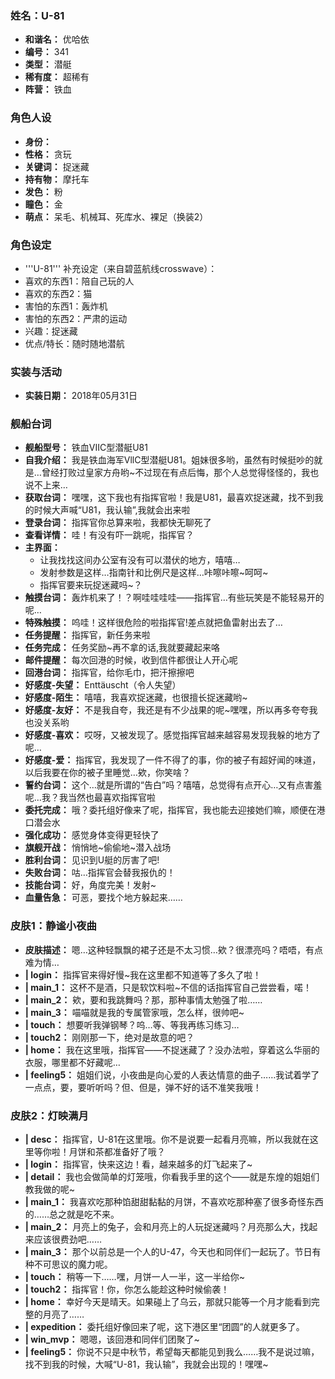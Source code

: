 ### 姓名：U-81
* **和谐名：** 优哈依
* **编号：** 341
* **类型：** 潜艇
* **稀有度：** 超稀有
* **阵营：** 铁血


### 角色人设
* **身份：** 
* **性格：** 贪玩
* **关键词：** 捉迷藏
* **持有物：** 摩托车
* **发色：** 粉
* **瞳色：** 金
* **萌点：** 呆毛、机械耳、死库水、裸足（换装2）


### 角色设定
* '''U-81''' 补充设定（来自碧蓝航线crosswave）：
* 喜欢的东西1：陪自己玩的人
* 喜欢的东西2：猫
* 害怕的东西1：轰炸机
* 害怕的东西2：严肃的运动
* 兴趣：捉迷藏
* 优点/特长：随时随地潜航


### 实装与活动
* **实装日期：** 2018年05月31日


### 舰船台词
* **舰船型号：** 铁血VIIC型潜艇U81
* **自我介绍：** 我是铁血海军VllC型潜艇U81。姐妹很多哟，虽然有时候挺吵的就是…曾经打败过皇家方舟哟~不过现在有点后悔，那个人总觉得怪怪的，我也说不上来…
* **获取台词：** 嘿嘿，这下我也有指挥官啦！我是U81，最喜欢捉迷藏，找不到我的时候大声喊“U81，我认输”,我就会出来啦
* **登录台词：** 指挥官你总算来啦，我都快无聊死了
* **查看详情：** 哇！有没有吓一跳呢，指挥官？
* **主界面：**
  * 让我找找这间办公室有没有可以潜伏的地方，嘻嘻…
  * 发射参数是这样…指南针和比例尺是这样…咔嚓咔嚓~呵呵~
  * 指挥官要来玩捉迷藏吗~？
* **触摸台词：** 轰炸机来了！？啊哇哇哇哇——指挥官…有些玩笑是不能轻易开的呢…
* **特殊触摸：** 呜哇！这样很危险的啦指挥官!差点就把鱼雷射出去了…
* **任务提醒：** 指挥官，新任务来啦
* **任务完成：** 任务奖励~再不拿的话,我就要藏起来咯
* **邮件提醒：** 每次回港的时候，收到信件都很让人开心呢
* **回港台词：** 指挥官，给你毛巾，把汗擦擦吧
* **好感度-失望：** Enttäuscht（令人失望）
* **好感度-陌生：** 嘻嘻，我喜欢捉迷藏，也很擅长捉迷藏哟~
* **好感度-友好：** 不是我自夸，我还是有不少战果的呢~嘿嘿，所以再多夸夸我也没关系哟
* **好感度-喜欢：** 哎呀，又被发现了。感觉指挥官越来越容易发现我躲的地方了呢…
* **好感度-爱：** 指挥官，我发现了一件不得了的事，你的被子有超好闻的味道，以后我要在你的被子里睡觉…欸，你笑啥？
* **誓约台词：** 这个…就是所谓的“告白”吗？嘻嘻，总觉得有点开心…又有点害羞呢…我？我当然也最喜欢指挥官啦
* **委托完成：** 哦？委托组好像来了呢，指挥官，我也能去迎接她们嘛，顺便在港口潜会水
* **强化成功：** 感觉身体变得更轻快了
* **旗舰开战：** 悄悄地~偷偷地~潜入战场
* **胜利台词：** 见识到U艇的厉害了吧!
* **失败台词：** 咕…指挥官会替我报仇的！
* **技能台词：** 好，角度完美！发射~
* **血量告急：** 可恶，要找个地方躲起来……


### 皮肤1：静谧小夜曲
* **皮肤描述：** 嗯…这种轻飘飘的裙子还是不太习惯…欸？很漂亮吗？唔唔，有点难为情…
* **| login：** 指挥官来得好慢~我在这里都不知道等了多久了啦！
* **| main_1：** 这杯不是酒，只是软饮料啦~不信的话指挥官自己尝尝看，喏！
* **| main_2：** 欸，要和我跳舞吗？那，那种事情太勉强了啦……
* **| main_3：** 喵喵就是我的专属管家哦，怎么样，很帅吧~
* **| touch：** 想要听我弹钢琴？呜…等、等我再练习练习…
* **| touch2：** 刚刚那一下，绝对是故意的吧？
* **| home：** 我在这里哦，指挥官——不捉迷藏了？没办法啦，穿着这么华丽的衣服，哪里都不好藏呢…
* **| feeling5：** 姐姐们说，小夜曲是向心爱的人表达情意的曲子……我试着学了一点点，要，要听听吗？但、但是，弹不好的话不准笑我哦！


### 皮肤2：灯映满月
* **| desc：** 指挥官，U-81在这里哦。你不是说要一起看月亮嘛，所以我就在这里等你啦！月饼和茶都准备好了哦？
* **| login：** 指挥官，快来这边！看，越来越多的灯飞起来了~
* **| detail：** 我也会做简单的灯笼哦，你看我手里的这个——就是东煌的姐姐们教我做的呢~
* **| main_1：** 我喜欢吃那种馅甜甜黏黏的月饼，不喜欢吃那种塞了很多奇怪东西的……总之就是吃不来。
* **| main_2：** 月亮上的兔子，会和月亮上的人玩捉迷藏吗？月亮那么大，找起来应该很费劲吧……
* **| main_3：** 那个以前总是一个人的U-47，今天也和同伴们一起玩了。节日有种不可思议的魔力呢。
* **| touch：** 稍等一下……嘿，月饼一人一半，这一半给你~
* **| touch2：** 指挥官！你，你怎么能趁这种时候偷袭！
* **| home：** 幸好今天是晴天。如果碰上了乌云，那就只能等一个月才能看到完整的月亮了……
* **| expedition：** 委托组好像回来了呢，这下港区里“团圆”的人就更多了。
* **| win_mvp：** 嗯嗯，该回港和同伴们团聚了~
* **| feeling5：** 你说不只是中秋节，希望每天都能见到我么……我不是说过嘛，找不到我的时候，大喊“U-81，我认输”，我就会出现的！嘿嘿~
